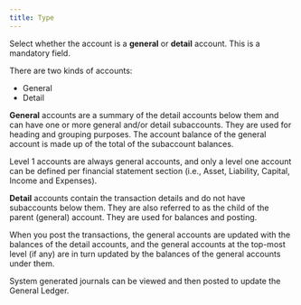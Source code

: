 ```yaml
---
title: Type
---
```



Select whether the account is a **general**  or **detail** account. This is a mandatory  field.


There are two kinds of accounts:

- General
- Detail



**General** accounts are a summary  of the detail accounts below them and can have one or more general and/or  detail subaccounts.  They are used for heading and grouping purposes. The account balance of  the general account is made up of the total of the subaccount  balances.


Level 1 accounts are always general accounts, and only a level one account  can be defined per financial statement section (i.e., Asset, Liability,  Capital, Income and Expenses).


**Detail** accounts contain the  transaction details and do not have subaccounts  below them. They are also referred to as the child of the parent (general)  account. They are used for balances and posting.


When you post the transactions, the general accounts are updated with  the balances of the detail accounts, and the general accounts at the top-most  level (if any) are in turn updated by the balances of the general accounts  under them.


System generated journals can be viewed and then posted to update the  General Ledger.
